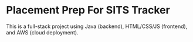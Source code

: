 # Placement Prep For SITS Tracker

This is a full-stack project using Java (backend), HTML/CSS/JS (frontend), and AWS (cloud deployment).
